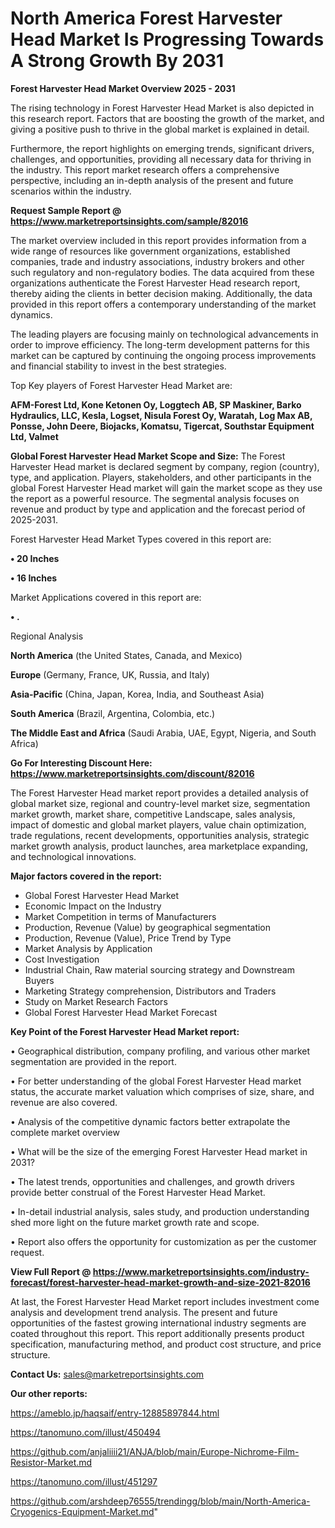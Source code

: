 # North America Forest Harvester Head Market Is Progressing Towards A Strong Growth By 2031

<Strong> Forest Harvester Head Market Overview 2025 - 2031</strong>

The rising technology in Forest Harvester Head Market is also depicted in this research report. Factors that are boosting the growth of the market, and giving a positive push to thrive in the global market is explained in detail.

Furthermore, the report highlights on emerging trends, significant drivers, challenges, and opportunities, providing all necessary data for thriving in the industry. This report market research offers a comprehensive perspective, including an in-depth analysis of the present and future scenarios within the industry.

<strong>Request Sample Report @ <a href=https://www.marketreportsinsights.com/sample/82016>https://www.marketreportsinsights.com/sample/82016</a></strong>

The market overview included in this report provides information from a wide range of resources like government organizations, established companies, trade and industry associations, industry brokers and other such regulatory and non-regulatory bodies. The data acquired from these organizations authenticate the Forest Harvester Head research report, thereby aiding the clients in better decision making. Additionally, the data provided in this report offers a contemporary understanding of the market dynamics.

The leading players are focusing mainly on technological advancements in order to improve efficiency. The long-term development patterns for this market can be captured by continuing the ongoing process improvements and financial stability to invest in the best strategies.

Top Key players of Forest Harvester Head Market are:

<strong>AFM-Forest Ltd, Kone Ketonen Oy, Loggtech AB, SP Maskiner, Barko Hydraulics, LLC, Kesla, Logset, Nisula Forest Oy, Waratah, Log Max AB, Ponsse, John Deere, Biojacks, Komatsu, Tigercat, Southstar Equipment Ltd, Valmet</strong>

<strong><b>Global Forest Harvester Head Market Scope and Size:</b></strong>
The Forest Harvester Head market is declared segment by company, region (country), type, and application. Players, stakeholders, and other participants in the global Forest Harvester Head market will gain the market scope as they use the report as a powerful resource. The segmental analysis focuses on revenue and product by type and application and the forecast period of 2025-2031.

Forest Harvester Head Market Types covered in this report are:

<strong>• 20 Inches

• 16 Inches</strong>

Market Applications covered in this report are:

<strong>• .</strong> 

Regional Analysis

<strong>North America</strong> (the United States, Canada, and Mexico)

<strong>Europe</strong> (Germany, France, UK, Russia, and Italy)

<strong>Asia-Pacific</strong> (China, Japan, Korea, India, and Southeast Asia)

<strong>South America</strong> (Brazil, Argentina, Colombia, etc.)

<strong>The Middle East and Africa</strong> (Saudi Arabia, UAE, Egypt, Nigeria, and South Africa)

<strong>Go For Interesting Discount Here: <a href=https://www.marketreportsinsights.com/discount/82016>https://www.marketreportsinsights.com/discount/82016</a></strong>

The Forest Harvester Head market report provides a detailed analysis of global market size, regional and country-level market size, segmentation market growth, market share, competitive Landscape, sales analysis, impact of domestic and global market players, value chain optimization, trade regulations, recent developments, opportunities analysis, strategic market growth analysis, product launches, area marketplace expanding, and technological innovations.

<strong><b>Major factors covered in the report:</b></strong>
<ul>
  <li>Global Forest Harvester Head Market </li>
  <li>Economic Impact on the Industry</li>
  <li>Market Competition in terms of Manufacturers</li>
  <li>Production, Revenue (Value) by geographical segmentation</li>
  <li>Production, Revenue (Value), Price Trend by Type</li>
  <li>Market Analysis by Application</li>
  <li>Cost Investigation</li>
  <li>Industrial Chain, Raw material sourcing strategy and Downstream Buyers</li>
  <li>Marketing Strategy comprehension, Distributors and Traders</li>
  <li>Study on Market Research Factors</li>
  <li>Global Forest Harvester Head Market Forecast</li>
</ul>

<strong><b>Key Point of the Forest Harvester Head Market report:</b></strong>

• Geographical distribution, company profiling, and various other market segmentation are provided in the report.

• For better understanding of the global Forest Harvester Head market status, the accurate market valuation which comprises of size, share, and revenue are also covered.

• Analysis of the competitive dynamic factors better extrapolate the complete market overview

• What will be the size of the emerging Forest Harvester Head market in 2031?

• The latest trends, opportunities and challenges, and growth drivers provide better construal of the Forest Harvester Head Market.

• In-detail industrial analysis, sales study, and production understanding shed more light on the future market growth rate and scope.

• Report also offers the opportunity for customization as per the customer request.

<strong><b>View Full Report @ <a href=https://www.marketreportsinsights.com/industry-forecast/forest-harvester-head-market-growth-and-size-2021-82016>https://www.marketreportsinsights.com/industry-forecast/forest-harvester-head-market-growth-and-size-2021-82016</a></b></strong>


At last, the Forest Harvester Head Market report includes investment come analysis and development trend analysis. The present and future opportunities of the fastest growing international industry segments are coated throughout this report. This report additionally presents product specification, manufacturing method, and product cost structure, and price structure.

<strong>Contact Us:</strong>
sales@marketreportsinsights.com

<strong>Our other reports:</strong>

<a href=https://ameblo.jp/haqsaif/entry-12885897844.html>https://ameblo.jp/haqsaif/entry-12885897844.html</a>

<a href=https://tanomuno.com/illust/450494>https://tanomuno.com/illust/450494</a>

<a href=https://github.com/anjaliiii21/ANJA/blob/main/Europe-Nichrome-Film-Resistor-Market.md>https://github.com/anjaliiii21/ANJA/blob/main/Europe-Nichrome-Film-Resistor-Market.md</a>

<a href=https://tanomuno.com/illust/451297>https://tanomuno.com/illust/451297</a>

<a href=https://github.com/arshdeep76555/trendingg/blob/main/North-America-Cryogenics-Equipment-Market.md>https://github.com/arshdeep76555/trendingg/blob/main/North-America-Cryogenics-Equipment-Market.md</a>"
